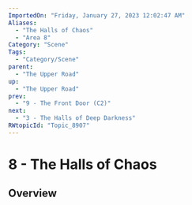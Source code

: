 ```yaml
---
ImportedOn: "Friday, January 27, 2023 12:02:47 AM"
Aliases:
  - "The Halls of Chaos"
  - "Area 8"
Category: "Scene"
Tags:
  - "Category/Scene"
parent:
  - "The Upper Road"
up:
  - "The Upper Road"
prev:
  - "9 - The Front Door (C2)"
next:
  - "3 - The Halls of Deep Darkness"
RWtopicId: "Topic_8907"
---
```

# 8 - The Halls of Chaos
## Overview
